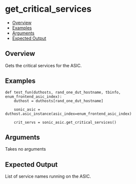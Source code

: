 # get_critical_services

- [Overview](#overview)
- [Examples](#examples)
- [Arguments](#arguments)
- [Expected Output](#expected-output)

## Overview
Gets the critical services for the ASIC.

## Examples
```
def test_fun(duthosts, rand_one_dut_hostname, tbinfo, enum_frontend_asic_index):
    duthost = duthosts[rand_one_dut_hostname]

    sonic_asic = duthost.asic_instance(asic_index=enum_frontend_asic_index)

    crit_servs = sonic_asic.get_critical_services()
```

## Arguments
Takes no arguments

## Expected Output
List of service names running on the ASIC.